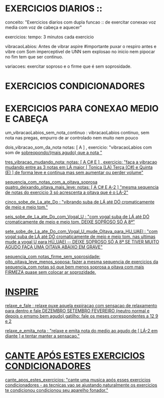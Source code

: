 
# EXERCICIOS DIARIOS ::


conceito: "Exercicios diarios com dupla funcao :: de exercitar conexao voz media com voz de cabeça e aquecer"

exercicios:
tempo: 3 minutos cada exercicio

vibracaoLabios: Antes de vibrar aspire #importante puxar o respiro antes e vibre com Som imperceptivel de UNN sem explosao no inicio nem pipocar no fim tem que ser continuo.

variacoes: exercitar soproso e o firme que é sem soprosidade.

# EXERCICIOS CONDICIONADORES

# EXERCICIOS PARA CONEXAO MEDIO E CABEÇA


um_vibracaoLabios_sem_nota_continuo : vibracaoLabios continuo, sem nota nas pregas, empurro de ar controlado nem muito nem pouco

dois_vibracao_som_da_nota  notas: [ A ] , exercicio: "vibracaoLabios com som de <U> sobreopondo/(mais agudo) que a nota "

tres_vibracao_mudando_nota: notas: [ A C# E ] , exercicio: "faça a vibracao mudando entre as 3 notas em LÁ maior [ Tonica (LA) Terça (C#) e Quinta (E) ] de forma leve e continua mas sem aumentar ou perder volume"

sequencia_com_notas_com_a_oitava_soprosa
  quatro_deixando_oitava_mais_leve:  notas: [ A C# E  A-2 ] "mesma sequencia de notas do exercicio 3 só acrescenta a oitava que é o LÁ-2"

  cinco_sobe_de_La_ate_Do : "vibrando suba de LÁ até DÓ cromaticamente de meio e meio tom."

  seis_sobe_de_La_ate_Do_com_Vogal_U : "com vogal <U> suba de LÁ até DÓ cromaticamente de meio e meio tom. DEIXE SOPROSO SÓ A 8ª"

  sete_sobe_de_La_ate_Do_com_Vogal_U_mude_Oitava_para_HU_UAEI : "com vogal <U> suba de LÁ até DÓ cromaticamente de meio e meio tom. nas ultimas mude a vogal U para HÚ_UAEI -- DEIXE SOPROSO SÓ A 8ª SE TIVER MUITO AGUDO FAÇA UMA OITAVA ABAIXO EM GRAVE"

sequencia_com notas_firme_sem_soprosidade:
  oito_oitava_leve_menos_soposa: fazer a mesma sequencia de exercicios da sequencia_com notas só que bem menos soprosa a oitava com mais FIRMEZA quase sem colocar ar soprozidade.


# INSPIRE

relaxe_e_fale : relaxe puxe aquela expiracao com sensacao de relaxamento para dentro e fale DEZEMBRO SETEMBRO FEVEREIRO (neutro normal e depois o emsmo bem agudo)
gatilho: fale os meses correspondentes a 12 9 e 2

relaxe_e_emita_nota : "relaxe e emita nota do medio ao agudo de [ LÁ-2 em diante ] e tentar manter a sensacao."

# CANTE APÓS ESTES EXERCICIOS CONDICIONADORES
cante_apos_estes_exercicios: "cante uma musica após esses exercicios condicionadores - as tecnicas vao se ajustando naturalmente os exercicios te condicionou condicionou seu aparelho fonador."
